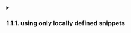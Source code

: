 <details> <summary>

### 1.1.1. using only locally defined snippets

</summary>
<details> <summary> `lua/snippets/tex.lua` </summary>

```lua
local ls = require("luasnip")

local s = ls.snippet -- build snippets
local t = ls.text_node -- insert text
local i = ls.insert_node -- user input
local c = ls.choice_node -- multiple options

local extras = require("luasnip.extras")
-- local rep = extras.rep -- repeat for multiple cursors
local ne = extras.nonempty
local fmt = require("luasnip.extras.fmt").fmta -- formatting with [[]] and delimiters=<>

ls.add_snippets(
  "tex", {
    s(
    {
      desc = "my desc",
      trig = "\\my-trig",
    },
    fmt(
      [[
      a^2 + b^2 = c^2
      ]],
      {}
    )
  ) }
)
```

</details> <details> <summary> Photos </summary>

Test
`ls.log.open()`
Error

</details>
</details>
